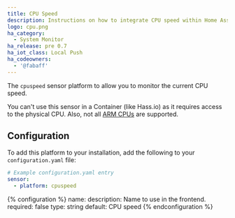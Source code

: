 ```yaml
---
title: CPU Speed
description: Instructions on how to integrate CPU speed within Home Assistant.
logo: cpu.png
ha_category:
  - System Monitor
ha_release: pre 0.7
ha_iot_class: Local Push
ha_codeowners:
  - '@fabaff'
---
```


The `cpuspeed` sensor platform to allow you to monitor the current CPU speed.

<div class='note warning'>

You can't use this sensor in a Container (like Hass.io) as it requires access to the physical CPU. Also, not all [ARM CPUs](https://github.com/workhorsy/py-cpuinfo/#cpu-support) are supported.

</div>

## Configuration

To add this platform to your installation, add the following to your `configuration.yaml` file:

```yaml
# Example configuration.yaml entry
sensor:
  - platform: cpuspeed
```

{% configuration %}
name:
  description: Name to use in the frontend.
  required: false
  type: string
  default: CPU speed
{% endconfiguration %}
